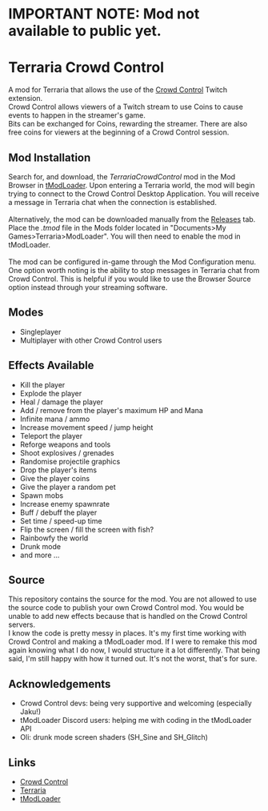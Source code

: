 # IMPORTANT NOTE: Mod not available to public yet.

# Terraria Crowd Control
A mod for Terraria that allows the use of the [Crowd Control](https://crowdcontrol.live) Twitch extension.</br>
Crowd Control allows viewers of a Twitch stream to use Coins to cause events to happen in the streamer's game.</br>
Bits can be exchanged for Coins, rewarding the streamer. There are also free coins for viewers at the beginning of a Crowd Control session.

## Mod Installation
Search for, and download, the *TerrariaCrowdControl* mod in the Mod Browser in [tModLoader](https://store.steampowered.com/app/1281930/tModLoader/). Upon entering a Terraria world, the mod will begin trying to connect to the Crowd Control Desktop Application. You will receive a message in Terraria chat when the connection is established.
</br></br>
Alternatively, the mod can be downloaded manually from the [Releases](https://github.com/MrG-bit/TerrariaCrowdControlMod/releases) tab. Place the *.tmod* file in the Mods folder located in "Documents>My Games>Terraria>ModLoader". You will then need to enable the mod in tModLoader.
</br></br>
The mod can be configured in-game through the Mod Configuration menu. One option worth noting is the ability to stop messages in Terraria chat from Crowd Control. This is helpful if you would like to use the Browser Source option instead through your streaming software.

## Modes
* Singleplayer
* Multiplayer with other Crowd Control users

## Effects Available
* Kill the player
* Explode the player
* Heal / damage the player
* Add / remove from the player's maximum HP and Mana
* Infinite mana / ammo
* Increase movement speed / jump height
* Teleport the player
* Reforge weapons and tools
* Shoot explosives / grenades
* Randomise projectile graphics
* Drop the player's items
* Give the player coins
* Give the player a random pet
* Spawn mobs
* Increase enemy spawnrate
* Buff / debuff the player
* Set time / speed-up time
* Flip the screen / fill the screen with fish?
* Rainbowfy the world
* Drunk mode
* and more ...

## Source
This repository contains the source for the mod. You are not allowed to use the source code to publish your own Crowd Control mod. You would be unable to add new effects because that is handled on the Crowd Control servers.</br>
I know the code is pretty messy in places. It's my first time working with Crowd Control and making a tModLoader mod. If I were to remake this mod again knowing what I do now, I would structure it a lot differently. That being said, I'm still happy with how it turned out. It's not the worst, that's for sure.

## Acknowledgements
* Crowd Control devs: being very supportive and welcoming (especially Jaku!)
* tModLoader Discord users: helping me with coding in the tModLoader API
* Oli: drunk mode screen shaders (SH_Sine and SH_Glitch)

## Links
* [Crowd Control](https://crowdcontrol.live)
* [Terraria](https://store.steampowered.com/app/105600/Terraria/)
* [tModLoader](https://store.steampowered.com/app/1281930/tModLoader/)
